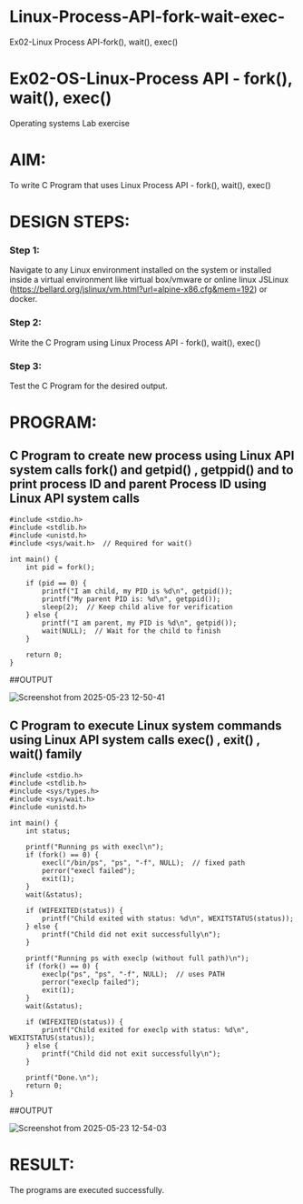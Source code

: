 # Linux-Process-API-fork-wait-exec-
Ex02-Linux Process API-fork(), wait(), exec()
# Ex02-OS-Linux-Process API - fork(), wait(), exec()
Operating systems Lab exercise


# AIM:
To write C Program that uses Linux Process API - fork(), wait(), exec()

# DESIGN STEPS:

### Step 1:

Navigate to any Linux environment installed on the system or installed inside a virtual environment like virtual box/vmware or online linux JSLinux (https://bellard.org/jslinux/vm.html?url=alpine-x86.cfg&mem=192) or docker.

### Step 2:

Write the C Program using Linux Process API - fork(), wait(), exec()

### Step 3:

Test the C Program for the desired output. 

# PROGRAM:

## C Program to create new process using Linux API system calls fork() and getpid() , getppid() and to print process ID and parent Process ID using Linux API system calls
```
#include <stdio.h>
#include <stdlib.h>
#include <unistd.h>
#include <sys/wait.h>  // Required for wait()

int main() {
    int pid = fork();

    if (pid == 0) { 
        printf("I am child, my PID is %d\n", getpid()); 
        printf("My parent PID is: %d\n", getppid()); 
        sleep(2);  // Keep child alive for verification
    } else { 
        printf("I am parent, my PID is %d\n", getpid()); 
        wait(NULL);  // Wait for the child to finish
    }

    return 0;
}
```

##OUTPUT

![Screenshot from 2025-05-23 12-50-41](https://github.com/user-attachments/assets/a620cff6-9633-4d19-b0ee-3bdb0a4448ee)

## C Program to execute Linux system commands using Linux API system calls exec() , exit() , wait() family
```
#include <stdio.h>
#include <stdlib.h>
#include <sys/types.h>
#include <sys/wait.h>
#include <unistd.h>

int main() {
    int status;

    printf("Running ps with execl\n");
    if (fork() == 0) {
        execl("/bin/ps", "ps", "-f", NULL);  // fixed path
        perror("execl failed");
        exit(1);
    }
    wait(&status);

    if (WIFEXITED(status)) {
        printf("Child exited with status: %d\n", WEXITSTATUS(status));
    } else {
        printf("Child did not exit successfully\n");
    }

    printf("Running ps with execlp (without full path)\n");
    if (fork() == 0) {
        execlp("ps", "ps", "-f", NULL);  // uses PATH
        perror("execlp failed");
        exit(1);
    }
    wait(&status);

    if (WIFEXITED(status)) {
        printf("Child exited for execlp with status: %d\n", WEXITSTATUS(status));
    } else {
        printf("Child did not exit successfully\n");
    }

    printf("Done.\n");
    return 0;
}
```

##OUTPUT

![Screenshot from 2025-05-23 12-54-03](https://github.com/user-attachments/assets/fe766fb4-13c7-40bc-a982-f369d24b8ac1)

# RESULT:
The programs are executed successfully.
